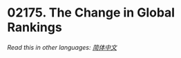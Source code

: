 # 02175. The Change in Global Rankings

  _Read this in other languages:_
    [_简体中文_](README.zh-CN.md)

